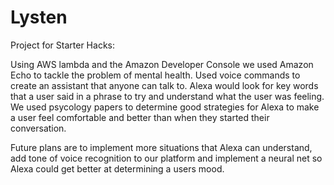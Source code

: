 # Lysten

Project for Starter Hacks:

Using AWS lambda and the Amazon Developer Console we used Amazon Echo to tackle the problem of mental health. Used voice commands to create an assistant that anyone can talk to. Alexa would look for key words that a user said in a phrase to try and understand what the user was feeling. We used psycology papers to determine good strategies for Alexa to make a user feel comfortable and better than when they started their conversation. 

Future plans are to implement more situations that Alexa can understand, add tone of voice recognition to our platform and implement a neural net so Alexa could get better at determining a users mood. 
